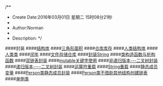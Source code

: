 /**
* Create Date:2016年03月01日 星期二 15时08分21秒
* 
* Author:Norman
* 
* Description: 
*/

####封装
####[结构体](./struct.cpp)
####[三角形面积](./triangleStruct.cpp)
####[仓库库存](./riceStruct.cpp)
####[人类结构体](./personStruct.cpp)
####[人类类](./personClass.cpp)
####[闰年](./dataClass.cpp)
####[文件存储仓库](./Store.cpp)
####[封装String](./String.cpp)
####[类构造函数与析构函数](./Integer.cpp)
####[双链表封装](./stuClass.cpp)
####[mutable关键字使用](./constClass.cpp)
####[非递归版本---二叉树封装](./binaryTree.cpp)
####[递归版本----二叉树封装](./binaryTree1.cpp)
####[运算符重载](./operatorOverload.cpp)
####[String重载](./StringOverload.cpp)
####[静态成员变量](./StaticMember.cpp)
####[Person类静态成员封装](./Person1.cpp)
####[Person类不借助其他结构创建链表](./Person.cpp)
####[单例类](./Singleton.cpp)
